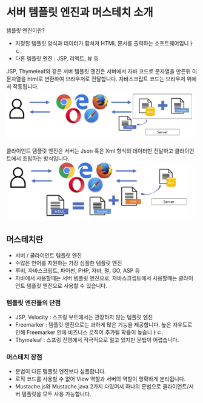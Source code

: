# 서버 템플릿 엔진과 머스테치 소개

템플릿 엔진이란?

- 지정된 템플릿 양식과 데이터가 합쳐져 HTML 문서를 출력하는 소프트웨어입니ㅏㄷ.
- 다른 템플릿 엔진 : JSP, 리액트, 뷰 등

JSP, Thymeleaf와 같은 서버 템플릿 엔진은 서버에서 자바 코드로 문자열을 만든뒤 이 문자열을 html로 변환하여 브라우저로 전달합니다.
자바스크립트 코드는 브라우저 위에서 작동됩니다.
![img.png](img.png)

클라이언트 템플릿 엔진은 서버는 Json 혹은 Xml 형식의 데이터만 전달하고 클라이언트에서 조립하는 방식입니다.
![img_1.png](img_1.png)

## 머스테치란

- 서버 / 클라이언트 템플릿 엔진
- 수많은 언어를 지원하는 가장 심플한 템플릿 엔진
- 루비, 자바스크립트, 파이썬, PHP, 자바, 펄, GO, ASP 등
- 자바에서 사용할때는 서버 템플릿 엔진으로, 자바스크립트에서 사용할때는 클라이언트 템플릿 엔진으로 사용할 수 있습니다.

### 템플릿 엔진들의 단점

- JSP, Velocity : 스프링 부트에서는 관장하지 않는 템플릿 엔진
- Freemarker : 템플릿 엔진으로는 과하게 많은 기능을 제공합니다. 높은 자유도로 인해 Freemarker 안에 비즈니스 로직이 추가될 확률이 높습니ㅏㄷ.
- Thymeleaf : 스프링 진영에서 적극적으로 밀고 있지만 문법이 어렵습니다.

### 머스테치 장점

- 문법이 다른 템플릿 엔진보다 심플합니다.
- 로직 코드를 사용할 수 없어 View 역할과 서버의 역할이 명확하게 분리됩니다.
- Mustache.js와 Mustache.java 2가지 다있어서 하나의 문법으로 클라이언트/서버 템플릿을 모두 사용 가능합니다.
